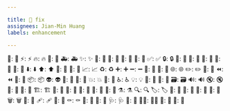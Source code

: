 ```yaml
---

title: 🐛 fix 
assignees: Jian-Min Huang
labels: enhancement

---
```


🎨: :art:
⚡️: :zap:
🔥: :fire:
🐛: :bug:
🚑️: :ambulance:
✨: :sparkles:
📝: :memo:
🚀: :rocket:
💄: :lipstick:
🎉: :tada:
✅: :white_check_mark:
🔒️: :lock:
🔐: :closed_lock_with_key:
🔖: :bookmark:
🚨: :rotating_light:
🚧: :construction:
💚: :green_heart:
⬇️: :arrow_down:
⬆️: :arrow_up:
📌: :pushpin:
👷: :construction_worker:
📈: :chart_with_upwards_trend:
♻️: :recycle:
➕: :heavy_plus_sign:
➖: :heavy_minus_sign:
🔧: :wrench:
🔨: :hammer:
🌐: :globe_with_meridians:
✏️: :pencil2:
💩: :poop:
⏪️: :rewind:
🔀: :twisted_rightwards_arrows:
📦️: :package:
👽️: :alien:
🚚: :truck:
📄: :page_facing_up:
💥: :boom:
🍱: :bento:
♿️: :wheelchair:
💡: :bulb:
🍻: :beers:
💬: :speech_balloon:
🗃️: :card_file_box:
🔊: :loud_sound:
🔇: :mute:
👥: :busts_in_silhouette:
🚸: :children_crossing:
🏗️: :building_construction:
📱: :iphone:
🤡: :clown_face:
🥚: :egg:
🙈: :see_no_evil:
📸: :camera_flash:
⚗️: :alembic:
🔍️: :mag:
🏷️: :label:
🌱: :seedling:
🚩: :triangular_flag_on_post:
🥅: :goal_net:
💫: :dizzy:
🗑️: :wastebasket:
🛂: :passport_control:
🩹: :adhesive_bandage:
🧐: :monocle_face:
⚰️: :coffin:
🧪: :test_tube:
👔: :necktie:
🩺: :stethoscope:
🧱: :bricks:
🧑‍💻: :technologist:
💸: :money_with_wings:
🧵: :thread:
